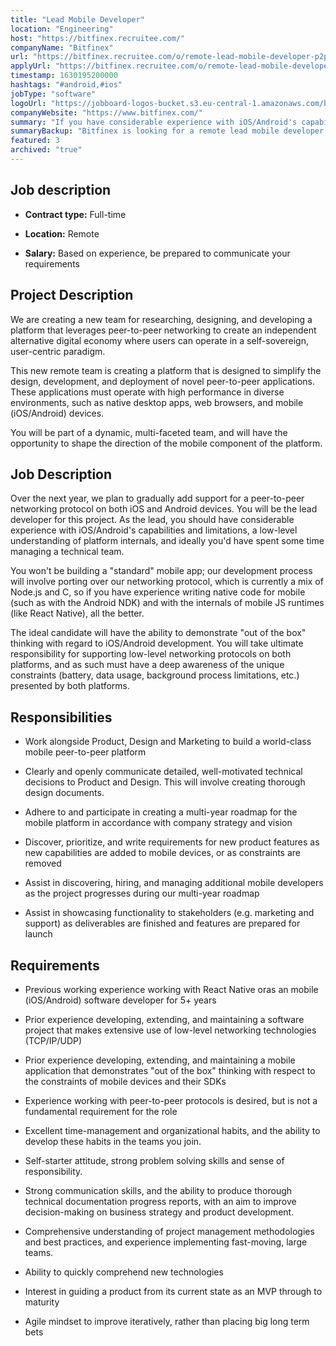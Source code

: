 ```yaml
---
title: "Lead Mobile Developer"
location: "Engineering"
host: "https://bitfinex.recruitee.com/"
companyName: "Bitfinex"
url: "https://bitfinex.recruitee.com/o/remote-lead-mobile-developer-p2p-applications-denmark"
applyUrl: "https://bitfinex.recruitee.com/o/remote-lead-mobile-developer-p2p-applications-denmark/c/new"
timestamp: 1630195200000
hashtags: "#android,#ios"
jobType: "software"
logoUrl: "https://jobboard-logos-bucket.s3.eu-central-1.amazonaws.com/bitfinex"
companyWebsite: "https://www.bitfinex.com/"
summary: "If you have considerable experience with iOS/Android's capabilities and limitations, Bitfinex is looking for someone with your knowledge."
summaryBackup: "Bitfinex is looking for a remote lead mobile developer that has #android, #ios, #reactjs."
featured: 3
archived: "true"
---
```


## Job description

*   **Contract type:** Full-time

*   **Location:** Remote

*   **Salary:** Based on experience, be prepared to communicate your requirements

## Project Description

We are creating a new team for researching, designing, and developing a platform that leverages peer-to-peer networking to create an independent alternative digital economy where users can operate in a self-sovereign, user-centric paradigm.

This new remote team is creating a platform that is designed to simplify the design, development, and deployment of novel peer-to-peer applications. These applications must operate with high performance in diverse environments, such as native desktop apps, web browsers, and mobile (iOS/Android) devices.

You will be part of a dynamic, multi-faceted team, and will have the opportunity to shape the direction of the mobile component of the platform.

## Job Description

Over the next year, we plan to gradually add support for a peer-to-peer networking protocol on both iOS and Android devices. You will be the lead developer for this project. As the lead, you should have considerable experience with iOS/Android's capabilities and limitations, a low-level understanding of platform internals, and ideally you'd have spent some time managing a technical team.

You won't be building a "standard" mobile app; our development process will involve porting over our networking protocol, which is currently a mix of Node.js and C, so if you have experience writing native code for mobile (such as with the Android NDK) and with the internals of mobile JS runtimes (like React Native), all the better.

The ideal candidate will have the ability to demonstrate "out of the box" thinking with regard to iOS/Android development. You will take ultimate responsibility for supporting low-level networking protocols on both platforms, and as such must have a deep awareness of the unique constraints (battery, data usage, background process limitations, etc.) presented by both platforms.

## Responsibilities

*   Work alongside Product, Design and Marketing to build a world-class mobile peer-to-peer platform

*   Clearly and openly communicate detailed, well-motivated technical decisions to Product and Design. This will involve creating thorough design documents.

*   Adhere to and participate in creating a multi-year roadmap for the mobile platform in accordance with company strategy and vision

*   Discover, prioritize, and write requirements for new product features as new capabilities are added to mobile devices, or as constraints are removed

*   Assist in discovering, hiring, and managing additional mobile developers as the project progresses during our multi-year roadmap

*   Assist in showcasing functionality to stakeholders (e.g. marketing and support) as deliverables are finished and features are prepared for launch

## Requirements

*   Previous working experience working with React Native oras an mobile (iOS/Android) software developer for 5+ years

*   Prior experience developing, extending, and maintaining a software project that makes extensive use of low-level networking technologies (TCP/IP/UDP)

*   Prior experience developing, extending, and maintaining a mobile application that demonstrates "out of the box" thinking with respect to the constraints of mobile devices and their SDKs

*   Experience working with peer-to-peer protocols is desired, but is not a fundamental requirement for the role

*   Excellent time-management and organizational habits, and the ability to develop these habits in the teams you join.

*   Self-starter attitude, strong problem solving skills and sense of responsibility.

*   Strong communication skills, and the ability to produce thorough technical documentation progress reports, with an aim to improve decision-making on business strategy and product development.

*   Comprehensive understanding of project management methodologies and best practices, and experience implementing fast-moving, large teams.

*   Ability to quickly comprehend new technologies

*   Interest in guiding a product from its current state as an MVP through to maturity

*   Agile mindset to improve iteratively, rather than placing big long term bets
